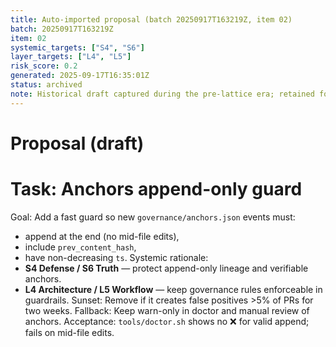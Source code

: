 ```yaml
---
title: Auto-imported proposal (batch 20250917T163219Z, item 02)
batch: 20250917T163219Z
item: 02
systemic_targets: ["S4", "S6"]
layer_targets: ["L4", "L5"]
risk_score: 0.2
generated: 2025-09-17T16:35:01Z
status: archived
note: Historical draft captured during the pre-lattice era; retained for context.
---
```


# Proposal (draft)
# Task: Anchors append-only guard
Goal: Add a fast guard so new `governance/anchors.json` events must:
- append at the end (no mid-file edits),
- include `prev_content_hash`,
- have non-decreasing `ts`.
Systemic rationale:
- **S4 Defense / S6 Truth** — protect append-only lineage and verifiable anchors.
- **L4 Architecture / L5 Workflow** — keep governance rules enforceable in guardrails.
Sunset: Remove if it creates false positives >5% of PRs for two weeks.
Fallback: Keep warn-only in doctor and manual review of anchors.
Acceptance: `tools/doctor.sh` shows no ❌ for valid append; fails on mid-file edits.
